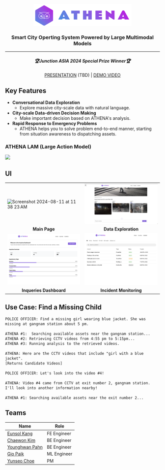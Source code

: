 <div align=center>
    <img src="https://github.com/Moment-Junction-Asia-2024/Moment-Front/blob/main/public/logo.png?raw=true"  width="320" />
    <h3>Smart City Operting System Powered by Large Multimodal Models</h3>
</div>
<hr>
<div align=center>
    <h5>🏆Junction ASIA 2024 Special Prize Winner🏆</h5>
    <a href="#">PRESENTATION</a> (TBD) | <a href="https://www.youtube.com/watch?v=e88YnJ7eKqQ">DEMO VIDEO</a>
</div>

## Key Features
- **Conversational Data Exploration**
    - Explore massive city-scale data with natural language.
- **City-scale Data-driven Decision Making**
    - Make important decision based on ATHENA's analysis.
- **Rapid Response to Emergency Problems**
    - ATHENA helps you to solve problem end-to-end manner, starting from situation awareness to dispatching assets.

### ATHENA LAM (Large Action Model)
<img src="docs/LAM Design.jpg">

## UI
<table align="center">
	<tr>
		<td>
			<img style="width:450px;" alt="Screenshot 2024-08-11 at 11 38 23 AM" src="https://github.com/user-attachments/assets/5fc6f45b-c93b-4350-8829-81e686429603">
		</td>
		<td>
			<img style="width:450px;" src="/docs/video retrieval.jpg">
		</td>
	</tr>
	<tr>
		<td align="center">
			<b>Main Page</b>
		</td>
		<td align="center">
			<b>Data Exploration</b>
		</td>
	</tr>
	<tr>
		<td>
			<img style="width:450px;" src="/docs/inqueries dashboard.png">
		</td>
		<td>
			<img style="width:450px;" src="/docs/incident monitoring.png">
		</td>
	</tr>
	<tr>
		<td align="center">
			<b>Inqueries Dashboard</b>
		</td>
		<td align="center">
			<b>Incident Monitoring</b>
		</td>
	</tr>
</table>


## Use Case: Find a Missing Child
```
POLICE OFFICER: Find a missing girl wearing blue jacket. She was missing at gangnam station about 5 pm.

ATHENA #1:  Searching available assets near the gangnam station...
ATHENA #2: Retrieving CCTV videos from 4:55 pm to 5:15pm...
ATHENA #3: Running analysis to the retrieved videos.

ATHENA: Here are the CCTV videos that include "girl with a blue jacket".
[Returns Candidate Videos]

POLICE OFFICER: Let's look into the video #4!

ATHENA: Video #4 came from CCTV at exit number 2, gangnam station. I'll look into another information nearby!

ATHENA #1: Searching available assets near the exit number 2...
```

## Teams
| Name | Role |
| ---  | ---- |
| [Eunsol Kang](https://github.com/eunsolkang) | FE Engineer |
| [Chaewon Kim](https://github.com/chae401) | BE Engineer |
| [Younghwan Pahn](https://github.com/lopahn2) | BE Engineer |
| [Gio Paik](https://github.com/skyil7) | ML Engineer |
| [Yunseo Choe](https://github.com/yunseo323) | PM |
